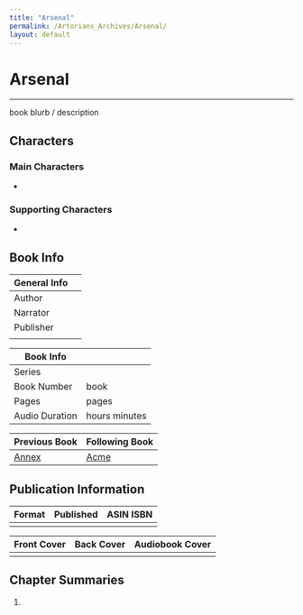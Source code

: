 ```yaml
---
title: "Arsenal"
permalink: /Artorians_Archives/Arsenal/
layout: default
---
```

# Arsenal
---
book blurb / description

## Characters

### Main Characters
-   

### Supporting Characters
-  

## Book Info

| General Info |  |
|---|---|
| Author|  |
| Narrator|  |
| Publisher | |
| |  |

| Book Info |  |
|---|---|
| Series |  |
| Book Number | book  |
| Pages |  pages |
| Audio Duration|  hours  minutes |

| Previous Book | Following Book |
|---|---|
| [Annex](Annex.md) | [Acme](Acme.md) |

## Publication Information

| Format | Published | ASIN ISBN |
|---|---|---|
|  |  |  |

| Front Cover | Back Cover | Audiobook Cover |
|---|---|---|
| | |

## Chapter Summaries
1. 
